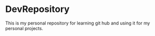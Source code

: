 DevRepository
=============

This is my personal repository for learning git hub and using it for my personal projects.
